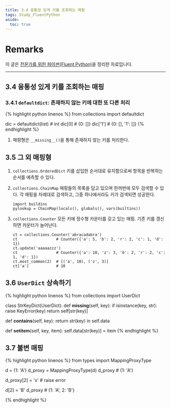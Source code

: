 ```yaml
---
title: 3.4 융통성 있게 키를 조회하는 매핑
tags: Study_FluentPython
aside:
  toc: true
---
```


# Remarks
이 글은 [전문가를 위한 파이썬(Fluent Python)](https://books.google.co.kr/books/about/%EC%A0%84%EB%AC%B8%EA%B0%80%EB%A5%BC_%EC%9C%84%ED%95%9C_%ED%8C%8C%EC%9D%B4%EC%8D%AC.html?id=NJpIDwAAQBAJ&printsec=frontcover&source=kp_read_button&redir_esc=y#v=onepage&q&f=false)을 정리한 자료입니다.

<!--more-->

---

## 3.4 융통성 있게 키를 조회하는 매핑
### 3.4.1 `defaultdict`: 존재하지 않는 키에 대한 또 다른 처리

{% highlight python linenos %}
from collections import defaultdict


dic = defaultdict(list)  # int
dic[0]    # {0: []}
dic['1']  # {0: [], '1': []}
{% endhighlight %}

1. 매핑형은 `__missing__()`을 통해 존재하지 않는 키를 처리한다.


## 3.5 그 외 매핑형
1. `collections.OrderedDict`
키를 삽입한 순서대로 유지함으로써 항목을 반복하는 순서를 예측할 수 있다.

2. `collections.ChainMap`
매핑들의 목록을 담고 있으며 한꺼번에 모두 검색할 수 있다. 각 매핑을 차례대로 검색하고, 그중 하나에서라도 키가 검색되면 성공한다.

       import buildins
       pylookup = ChainMap(locals(), globals(), vars(builtins))

3. `collections.Counter`
모든 키에 정수형 카운터를 갖고 있는 매핑. 기존 키를 갱신하면 카운터가 늘어난다.
       
       ct = collections.Counter('abracadabra')
       ct                 # Counter({'a': 5, 'b': 2, 'r': 2, 'c': 1, 'd': 1})
       ct.update('aaaaazzz')
       ct                 # Counter({'a': 10, 'z': 3, 'b': 2, 'r': 2, 'c': 1, 'd': 1})
       ct.most_common(2)  # [('a', 10), ('z', 3)]
       ct['a']            # 10


## 3.6 `UserDict` 상속하기
{% highlight python linenos %}
from collections import UserDict


class StrKeyDict(UserDict):
  def __missing__(self, key):
    if isinstance(key, str):
      raise KeyError(key)
    return self[str(key)]
  
  def __contains__(self, key):
    return str(key) in self.data
  
  def __setitem__(self, key, item):
    self.data[str(key)] = item
{% endhighlight %}


## 3.7 불변 매핑
{% highlight python linenos %}
from types import MappingProxyType

d = {1: 'A'}
d_proxy = MappingProxyType(d)
d_proxy  # {1: 'A'}

d_proxy[2] = 'x'  # raise error

d[2] = 'B'
d_proxy  # {1: 'A', 2: 'B'}

{% endhighlight %}
